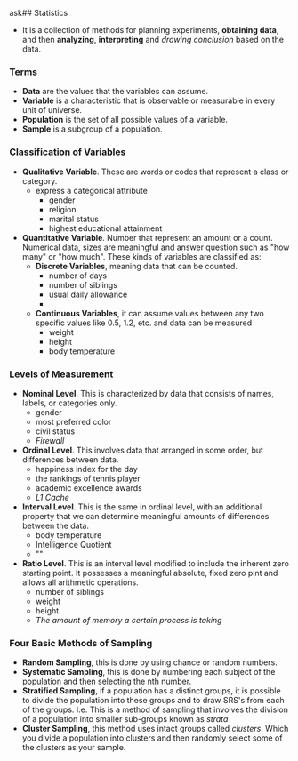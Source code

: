 ask## Statistics
- It is a collection of methods for planning experiments, **obtaining data**, and then **analyzing**, **interpreting** and *drawing conclusion* based on the data. 

### Terms
- **Data** are the values that the variables can assume.
- **Variable** is a characteristic that is observable or measurable in every unit of universe.
- **Population** is the set of all possible values of a variable.
- **Sample** is a subgroup of a population.

### Classification of Variables
- **Qualitative Variable**. These are words or codes that represent a class or category.
	- express a categorical attribute
		- gender
		- religion
		- marital status
		- highest educational attainment
- **Quantitative Variable**. Number that represent an amount or a count. Numerical data, sizes are meaningful and answer question such as "how many" or "how much". These kinds of variables are classified as:
	- **Discrete Variables**, meaning data that can be counted. 
		- number of days
		- number of siblings 
		- usual daily allowance
		- 
	- **Continuous Variables**, it can assume values between any two specific values like 0.5, 1.2, etc. and data can be measured
		- weight
		- height
		- body temperature

### Levels of Measurement
- **Nominal Level**. This is characterized by data that consists of names, labels, or categories only.
	- gender
	- most preferred color
	- civil status
	- *Firewall*
- **Ordinal Level**. This involves data that arranged in some order, but differences between data.
	- happiness index for the day
	- the rankings of tennis player
	- academic excellence awards
	- *L1 Cache*
- **Interval Level**. This is the same in ordinal level, with an additional property that we can determine meaningful amounts of differences between the data. 
	- body temperature 
	- Intelligence  Quotient
	- ""
- **Ratio Level**. This is an interval level modified to include the inherent zero starting point. It possesses a meaningful absolute, fixed zero pint and allows all arithmetic operations.
	- number of siblings
	- weight 
	- height
	- *The amount of memory a certain process is taking*

### Four Basic Methods of Sampling
- **Random Sampling**, this is done by using chance or random numbers.
- **Systematic Sampling**, this is done by numbering each subject of the population and then selecting the nth number.
- **Stratified Sampling**, if a population has a distinct groups, it is possible to divide the population into these groups and to draw SRS's from each of the groups. I.e. This is a method of sampling that involves the division of a population into smaller sub-groups known as *strata*
- **Cluster Sampling**, this method uses intact groups called *clusters*. Which you divide a population into clusters and then randomly select some of the clusters as your sample.